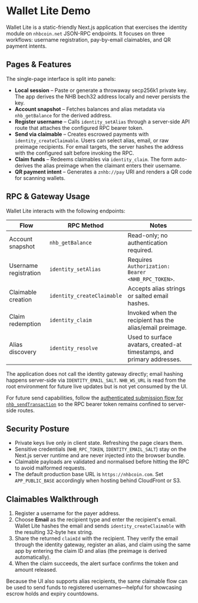 # Wallet Lite Demo

Wallet Lite is a static-friendly Next.js application that exercises the identity module on
`nhbcoin.net` JSON-RPC endpoints. It focuses on three workflows: username registration, pay-by-email
claimables, and QR payment intents.

## Pages & Features

The single-page interface is split into panels:

* **Local session** – Paste or generate a throwaway secp256k1 private key. The app derives the NHB
  bech32 address locally and never persists the key.
* **Account snapshot** – Fetches balances and alias metadata via `nhb_getBalance` for the derived
  address.
* **Register username** – Calls `identity_setAlias` through a server-side API route that attaches the
  configured RPC bearer token.
* **Send via claimable** – Creates escrowed payments with `identity_createClaimable`. Users can select
  alias, email, or raw preimage recipients. For email targets, the server hashes the address with the
  configured salt before invoking the RPC.
* **Claim funds** – Redeems claimables via `identity_claim`. The form auto-derives the alias preimage
  when the claimant enters their username.
* **QR payment intent** – Generates a `znhb://pay` URI and renders a QR code for scanning wallets.

## RPC & Gateway Usage

Wallet Lite interacts with the following endpoints:

| Flow | RPC Method | Notes |
| --- | --- | --- |
| Account snapshot | `nhb_getBalance` | Read-only; no authentication required. |
| Username registration | `identity_setAlias` | Requires `Authorization: Bearer <NHB_RPC_TOKEN>`. |
| Claimable creation | `identity_createClaimable` | Accepts alias strings or salted email hashes. |
| Claim redemption | `identity_claim` | Invoked when the recipient has the alias/email preimage. |
| Alias discovery | `identity_resolve` | Used to surface avatars, created-at timestamps, and primary addresses. |

The application does not call the identity gateway directly; email hashing happens server-side via
`IDENTITY_EMAIL_SALT`. `NHB_WS_URL` is read from the root environment for future live updates but is
not yet consumed by the UI.

For future send capabilities, follow the [authenticated submission flow for
`nhb_sendTransaction`](../transactions/znhb-transfer.md#authenticated-submission)
so the RPC bearer token remains confined to server-side routes.

## Security Posture

* Private keys live only in client state. Refreshing the page clears them.
* Sensitive credentials (`NHB_RPC_TOKEN`, `IDENTITY_EMAIL_SALT`) stay on the Next.js server runtime
  and are never injected into the browser bundle.
* Claimable payloads are validated and normalised before hitting the RPC to avoid malformed requests.
* The default production base URL is `https://nhbcoin.com`. Set `APP_PUBLIC_BASE` accordingly when
  hosting behind CloudFront or S3.

## Claimables Walkthrough

1. Register a username for the payer address.
2. Choose **Email** as the recipient type and enter the recipient's email. Wallet Lite hashes the
   email and sends `identity_createClaimable` with the resulting 32-byte hex string.
3. Share the returned `claimId` with the recipient. They verify the email through the identity
   gateway, register an alias, and claim using the same app by entering the claim ID and alias (the
   preimage is derived automatically).
4. When the claim succeeds, the alert surface confirms the token and amount released.

Because the UI also supports alias recipients, the same claimable flow can be used to send funds to
registered usernames—helpful for showcasing escrow holds and expiry countdowns.
